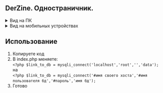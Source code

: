 
DerZine. Одностраничник.
---


<details>
  <summary>Вид на ПК</summary>
  <img src="screenshots/1.png">
</details>


<details>
  <summary>Вид на мобильных устройствах</summary>
  <img src="screenshots/2.png">
</details>


## Использование
1. Копируете код
2. В index.php меняете:<br>
```<?php $link_to_db = mysqli_connect('localhost','root','','data');```<br>
на<br>
```<?php $link_to_db = mysqli_connect('#имя своего хоста','#имя пользователя бд','#пароль','имя бд');```<br>
3. Готово 

